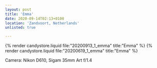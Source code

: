 ```yaml
---
layout: post
title: 'Emma'
date: 2020-09-14T02:13+0100
location: 'Zandvoort, Netherlands'
unlisted: true

---
```


{% render candystore.liquid file:"20200913_1_emma" title:"Emma" %}
{% render candystore.liquid file:"20200619_1_emma" title:"Emma" %}

Camera: Nikon D610, Sigam 35mm Art f/1.4